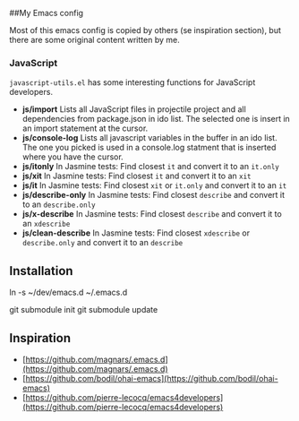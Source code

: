 ##My Emacs config

Most of this emacs config is copied by others (se inspiration section), but there are some original content written by me.

### JavaScript
`javascript-utils.el` has some interesting functions for JavaScript developers.

* **js/import** Lists all JavaScript files in projectile project and all dependencies from package.json in ido list. The selected one is insert in an import statement at the cursor.
* **js/console-log** Lists all javascript variables in the buffer in an ido list. The one you picked is used in a console.log statment that is inserted where you have the cursor.
* **js/itonly** In Jasmine tests: Find closest `it` and convert it to an `it.only`
* **js/xit** In Jasmine tests: Find closest `it` and convert it to an `xit`
* **js/it** In Jasmine tests: Find closest `xit` or `it.only` and convert it to an `it`
* **js/describe-only** In Jasmine tests: Find closest `describe` and convert it to an `describe.only`
* **js/x-describe** In Jasmine tests: Find closest `describe` and convert it to an `xdescribe`
* **js/clean-describe** In Jasmine tests: Find closest `xdescribe` or `describe.only` and convert it to an `describe`


## Installation

ln -s ~/dev/emacs.d ~/.emacs.d

git submodule init
git submodule update

## Inspiration

* [https://github.com/magnars/.emacs.d](https://github.com/magnars/.emacs.d)
* [https://github.com/bodil/ohai-emacs](https://github.com/bodil/ohai-emacs)
* [https://github.com/pierre-lecocq/emacs4developers](https://github.com/pierre-lecocq/emacs4developers)
